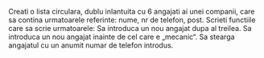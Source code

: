 
Creati o lista circulara, dublu inlantuita cu 6 angajati ai unei companii, care sa contina urmatoarele referinte: nume, nr de telefon, post. 
Scrieti functiile care sa scrie urmatoarele: 
  Sa introduca un nou angajat dupa al treilea. 
  Sa introduca un nou angajat inainte de cel care e „mecanic“. 
  Sa stearga angajatul cu un anumit numar de telefon introdus.
